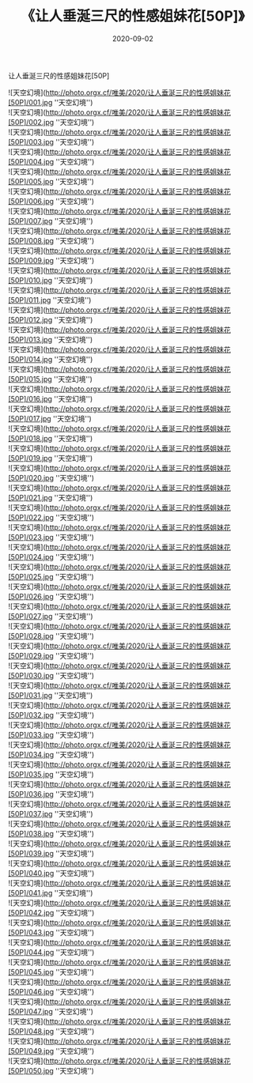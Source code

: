 ﻿---
layout: post
title: 《让人垂涎三尺的性感姐妹花[50P]》
date: 2020-09-02
img: http://photo.orgx.cf/唯美/2020/让人垂涎三尺的性感姐妹花[50P]/000.jpg
tags: [美女,清纯,唯美]
---

让人垂涎三尺的性感姐妹花[50P]



![天空幻境](http://photo.orgx.cf/唯美/2020/让人垂涎三尺的性感姐妹花[50P]/001.jpg ''天空幻境'')<br>
![天空幻境](http://photo.orgx.cf/唯美/2020/让人垂涎三尺的性感姐妹花[50P]/002.jpg ''天空幻境'')<br>
![天空幻境](http://photo.orgx.cf/唯美/2020/让人垂涎三尺的性感姐妹花[50P]/003.jpg ''天空幻境'')<br>
![天空幻境](http://photo.orgx.cf/唯美/2020/让人垂涎三尺的性感姐妹花[50P]/004.jpg ''天空幻境'')<br>
![天空幻境](http://photo.orgx.cf/唯美/2020/让人垂涎三尺的性感姐妹花[50P]/005.jpg ''天空幻境'')<br>
![天空幻境](http://photo.orgx.cf/唯美/2020/让人垂涎三尺的性感姐妹花[50P]/006.jpg ''天空幻境'')<br>
![天空幻境](http://photo.orgx.cf/唯美/2020/让人垂涎三尺的性感姐妹花[50P]/007.jpg ''天空幻境'')<br>
![天空幻境](http://photo.orgx.cf/唯美/2020/让人垂涎三尺的性感姐妹花[50P]/008.jpg ''天空幻境'')<br>
![天空幻境](http://photo.orgx.cf/唯美/2020/让人垂涎三尺的性感姐妹花[50P]/009.jpg ''天空幻境'')<br>
![天空幻境](http://photo.orgx.cf/唯美/2020/让人垂涎三尺的性感姐妹花[50P]/010.jpg ''天空幻境'')<br>
![天空幻境](http://photo.orgx.cf/唯美/2020/让人垂涎三尺的性感姐妹花[50P]/011.jpg ''天空幻境'')<br>
![天空幻境](http://photo.orgx.cf/唯美/2020/让人垂涎三尺的性感姐妹花[50P]/012.jpg ''天空幻境'')<br>
![天空幻境](http://photo.orgx.cf/唯美/2020/让人垂涎三尺的性感姐妹花[50P]/013.jpg ''天空幻境'')<br>
![天空幻境](http://photo.orgx.cf/唯美/2020/让人垂涎三尺的性感姐妹花[50P]/014.jpg ''天空幻境'')<br>
![天空幻境](http://photo.orgx.cf/唯美/2020/让人垂涎三尺的性感姐妹花[50P]/015.jpg ''天空幻境'')<br>
![天空幻境](http://photo.orgx.cf/唯美/2020/让人垂涎三尺的性感姐妹花[50P]/016.jpg ''天空幻境'')<br>
![天空幻境](http://photo.orgx.cf/唯美/2020/让人垂涎三尺的性感姐妹花[50P]/017.jpg ''天空幻境'')<br>
![天空幻境](http://photo.orgx.cf/唯美/2020/让人垂涎三尺的性感姐妹花[50P]/018.jpg ''天空幻境'')<br>
![天空幻境](http://photo.orgx.cf/唯美/2020/让人垂涎三尺的性感姐妹花[50P]/019.jpg ''天空幻境'')<br>
![天空幻境](http://photo.orgx.cf/唯美/2020/让人垂涎三尺的性感姐妹花[50P]/020.jpg ''天空幻境'')<br>
![天空幻境](http://photo.orgx.cf/唯美/2020/让人垂涎三尺的性感姐妹花[50P]/021.jpg ''天空幻境'')<br>
![天空幻境](http://photo.orgx.cf/唯美/2020/让人垂涎三尺的性感姐妹花[50P]/022.jpg ''天空幻境'')<br>
![天空幻境](http://photo.orgx.cf/唯美/2020/让人垂涎三尺的性感姐妹花[50P]/023.jpg ''天空幻境'')<br>
![天空幻境](http://photo.orgx.cf/唯美/2020/让人垂涎三尺的性感姐妹花[50P]/024.jpg ''天空幻境'')<br>
![天空幻境](http://photo.orgx.cf/唯美/2020/让人垂涎三尺的性感姐妹花[50P]/025.jpg ''天空幻境'')<br>
![天空幻境](http://photo.orgx.cf/唯美/2020/让人垂涎三尺的性感姐妹花[50P]/026.jpg ''天空幻境'')<br>
![天空幻境](http://photo.orgx.cf/唯美/2020/让人垂涎三尺的性感姐妹花[50P]/027.jpg ''天空幻境'')<br>
![天空幻境](http://photo.orgx.cf/唯美/2020/让人垂涎三尺的性感姐妹花[50P]/028.jpg ''天空幻境'')<br>
![天空幻境](http://photo.orgx.cf/唯美/2020/让人垂涎三尺的性感姐妹花[50P]/029.jpg ''天空幻境'')<br>
![天空幻境](http://photo.orgx.cf/唯美/2020/让人垂涎三尺的性感姐妹花[50P]/030.jpg ''天空幻境'')<br>
![天空幻境](http://photo.orgx.cf/唯美/2020/让人垂涎三尺的性感姐妹花[50P]/031.jpg ''天空幻境'')<br>
![天空幻境](http://photo.orgx.cf/唯美/2020/让人垂涎三尺的性感姐妹花[50P]/032.jpg ''天空幻境'')<br>
![天空幻境](http://photo.orgx.cf/唯美/2020/让人垂涎三尺的性感姐妹花[50P]/033.jpg ''天空幻境'')<br>
![天空幻境](http://photo.orgx.cf/唯美/2020/让人垂涎三尺的性感姐妹花[50P]/034.jpg ''天空幻境'')<br>
![天空幻境](http://photo.orgx.cf/唯美/2020/让人垂涎三尺的性感姐妹花[50P]/035.jpg ''天空幻境'')<br>
![天空幻境](http://photo.orgx.cf/唯美/2020/让人垂涎三尺的性感姐妹花[50P]/036.jpg ''天空幻境'')<br>
![天空幻境](http://photo.orgx.cf/唯美/2020/让人垂涎三尺的性感姐妹花[50P]/037.jpg ''天空幻境'')<br>
![天空幻境](http://photo.orgx.cf/唯美/2020/让人垂涎三尺的性感姐妹花[50P]/038.jpg ''天空幻境'')<br>
![天空幻境](http://photo.orgx.cf/唯美/2020/让人垂涎三尺的性感姐妹花[50P]/039.jpg ''天空幻境'')<br>
![天空幻境](http://photo.orgx.cf/唯美/2020/让人垂涎三尺的性感姐妹花[50P]/040.jpg ''天空幻境'')<br>
![天空幻境](http://photo.orgx.cf/唯美/2020/让人垂涎三尺的性感姐妹花[50P]/041.jpg ''天空幻境'')<br>
![天空幻境](http://photo.orgx.cf/唯美/2020/让人垂涎三尺的性感姐妹花[50P]/042.jpg ''天空幻境'')<br>
![天空幻境](http://photo.orgx.cf/唯美/2020/让人垂涎三尺的性感姐妹花[50P]/043.jpg ''天空幻境'')<br>
![天空幻境](http://photo.orgx.cf/唯美/2020/让人垂涎三尺的性感姐妹花[50P]/044.jpg ''天空幻境'')<br>
![天空幻境](http://photo.orgx.cf/唯美/2020/让人垂涎三尺的性感姐妹花[50P]/045.jpg ''天空幻境'')<br>
![天空幻境](http://photo.orgx.cf/唯美/2020/让人垂涎三尺的性感姐妹花[50P]/046.jpg ''天空幻境'')<br>
![天空幻境](http://photo.orgx.cf/唯美/2020/让人垂涎三尺的性感姐妹花[50P]/047.jpg ''天空幻境'')<br>
![天空幻境](http://photo.orgx.cf/唯美/2020/让人垂涎三尺的性感姐妹花[50P]/048.jpg ''天空幻境'')<br>
![天空幻境](http://photo.orgx.cf/唯美/2020/让人垂涎三尺的性感姐妹花[50P]/049.jpg ''天空幻境'')<br>
![天空幻境](http://photo.orgx.cf/唯美/2020/让人垂涎三尺的性感姐妹花[50P]/050.jpg ''天空幻境'')<br>
